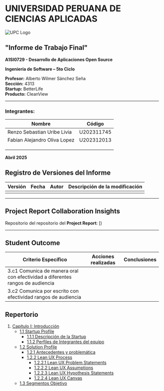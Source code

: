 # UNIVERSIDAD PERUANA DE CIENCIAS APLICADAS

![UPC Logo](https://upload.wikimedia.org/wikipedia/commons/f/fc/UPC_logo_transparente.png)

## "Informe de Trabajo Final"

**A1SI0729 - Desarrollo de Aplicaciones Open Source**

**Ingeniería de Software – 5to Ciclo**

**Profesor:** Alberto Wilmer Sánchez Seña  
**Sección:** 4313  
**Startup:** BetterLife  
**Producto:** CleanView  

---

### Integrantes:

| Nombre                                | Código       |
|---------------------------------------|--------------|
|Renzo Sebastian Uribe Livia            |U202311745    |
|Fabian Alejandro Oliva Lopez           |U202312013    |
|         |    |
|           |    |
|      |    |

**Abril 2025**

## Registro de Versiones del Informe

| Versión | Fecha | Autor | Descripción de la modificación |
|--------|-------|-------|-------------------------------|
|        |       |       |                               |

---

## Project Report Collaboration Insights

Repositorio del repositorio del **Project Report**: [)

---

## Student Outcome

| Criterio Específico                                                                 | Acciones realizadas | Conclusiones |
|-------------------------------------------------------------------------------------|---------------------|--------------|
| 3.c1 Comunica de manera oral con efectividad a diferentes rangos de audiencia       |                     |              |
| 3.c2 Comunica por escrito con efectividad rangos de audiencia                       |                     |              |

## Repertorio

1. [Capítulo I: Introducción](#Capitulo-1.md)
   - [1.1 Startup Profile](#Capitulo-1.md)
     - [1.1.1 Descripción de la Startup](#Capitulo-1.md)
     - [1.1.2 Perfiles de Integrantes del equipo](#Capitulo-1.md)
   - [1.2 Solution Profile](#Capitulo-1.md)
     - [1.2.1 Antecedentes y problemática](#Capitulo-1.md)
     - [1.2.2 Lean UX Process](#Capitulo-1.md)
       - [1.2.2.1 Lean UX Problem Statements](#Capitulo-1.md)
       - [1.2.2.2 Lean UX Assumptions](#Capitulo-1.md)
       - [1.2.2.3 Lean UX Hypothesis Statements](#Capitulo-1.md)
       - [1.2.2.4 Lean UX Canvas](#Capitulo-1.md)
   - [1.3 Segmentos Objetivo](#Capitulo-1.md)

